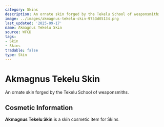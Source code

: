 ```yaml
---
category: Skins
description: An ornate skin forged by the Tekelu School of weaponsmiths.
image: ../images/akmagnus-tekelu-skin-9753d05134.png
last_updated: '2025-09-17'
name: Akmagnus Tekelu Skin
source: WFCD
tags:
- Skin
- Skins
tradable: false
type: Skin
---
```


# Akmagnus Tekelu Skin

An ornate skin forged by the Tekelu School of weaponsmiths.

## Cosmetic Information

**Akmagnus Tekelu Skin** is a skin cosmetic item for Skins.

